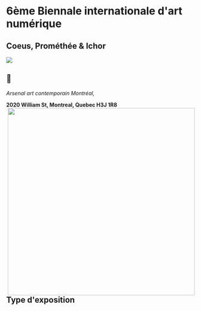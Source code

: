 # 6ème Biennale internationale d'art numérique
## Coeus, Prométhée & Ichor

<img src="https://github.com/mrjacksonsapien/H23_TIM_inspirations_SOLTAN/blob/main/BIAN/medias/photos/affiche_BIAN.jpg">

## 📍

*Arsenal art contemporain Montréal,*  

**2020 William St, Montreal, Quebec H3J 1R8**
<img align= "right" height="500px" src="https://github.com/mrjacksonsapien/H23_TIM_inspirations_SOLTAN/blob/main/BIAN/medias/photos/photo_moi.png">

## Type d'exposition
